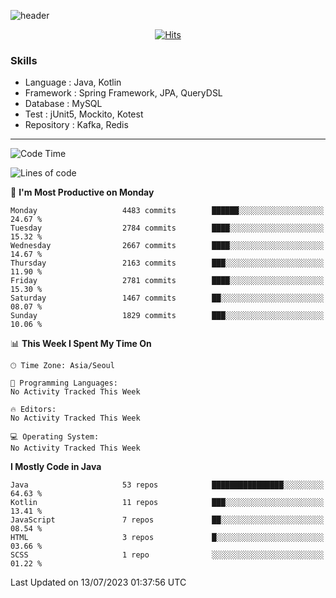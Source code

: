 <!-- Github Profile Readme로 프로필 꾸미기 : https://zzsza.github.io/development/2020/07/10/make-github-profile-readme/ -->

<!-- github theme -->
  <!-- 
    ![header](https://capsule-render.vercel.app/api?type=slice&color=e0f0e3&height=150&section=header&text=beasy&fontSize=45)
  -->
  ![header](https://capsule-render.vercel.app/api?type=soft&color=e0f0e3&height=150&section=header&text=Choi-YongSeok&fontSize=55&animation=twinkling)


<!-- hits count : https://hits.seeyoufarm.com/ -->
<div align=center>
    
  [![Hits](https://hits.seeyoufarm.com/api/count/incr/badge.svg?url=https%3A%2F%2Fgithub.com%2Fchoi-ys&count_bg=%2379C83D&title_bg=%23555555&icon=&icon_color=%23E7E7E7&title=hits&edge_flat=false)](https://hits.seeyoufarm.com)

</div>


<!-- Committed Top Lang -->
<div align=center>
</div>


### Skills
 - Language : Java, Kotlin
 - Framework : Spring Framework, JPA, QueryDSL
 - Database : MySQL
 - Test : jUnit5, Mockito, Kotest
 - Repository : Kafka, Redis

---

<!--START_SECTION:waka-->
![Code Time](http://img.shields.io/badge/Code%20Time-3%2C418%20hrs%2030%20mins-blue)

![Lines of code](https://img.shields.io/badge/From%20Hello%20World%20I%27ve%20Written-14.4%20million%20lines%20of%20code-blue)

📅 **I'm Most Productive on Monday** 

```text
Monday                   4483 commits        ██████░░░░░░░░░░░░░░░░░░░   24.67 % 
Tuesday                  2784 commits        ████░░░░░░░░░░░░░░░░░░░░░   15.32 % 
Wednesday                2667 commits        ████░░░░░░░░░░░░░░░░░░░░░   14.67 % 
Thursday                 2163 commits        ███░░░░░░░░░░░░░░░░░░░░░░   11.90 % 
Friday                   2781 commits        ████░░░░░░░░░░░░░░░░░░░░░   15.30 % 
Saturday                 1467 commits        ██░░░░░░░░░░░░░░░░░░░░░░░   08.07 % 
Sunday                   1829 commits        ███░░░░░░░░░░░░░░░░░░░░░░   10.06 % 
```


📊 **This Week I Spent My Time On** 

```text
🕑︎ Time Zone: Asia/Seoul

💬 Programming Languages: 
No Activity Tracked This Week

🔥 Editors: 
No Activity Tracked This Week

💻 Operating System: 
No Activity Tracked This Week
```

**I Mostly Code in Java** 

```text
Java                     53 repos            ████████████████░░░░░░░░░   64.63 % 
Kotlin                   11 repos            ███░░░░░░░░░░░░░░░░░░░░░░   13.41 % 
JavaScript               7 repos             ██░░░░░░░░░░░░░░░░░░░░░░░   08.54 % 
HTML                     3 repos             █░░░░░░░░░░░░░░░░░░░░░░░░   03.66 % 
SCSS                     1 repo              ░░░░░░░░░░░░░░░░░░░░░░░░░   01.22 % 
```




 Last Updated on 13/07/2023 01:37:56 UTC
<!--END_SECTION:waka-->

<!-- 
![footer](https://capsule-render.vercel.app/api?section=footer&type=slice&color=e0f0e3)
-->

